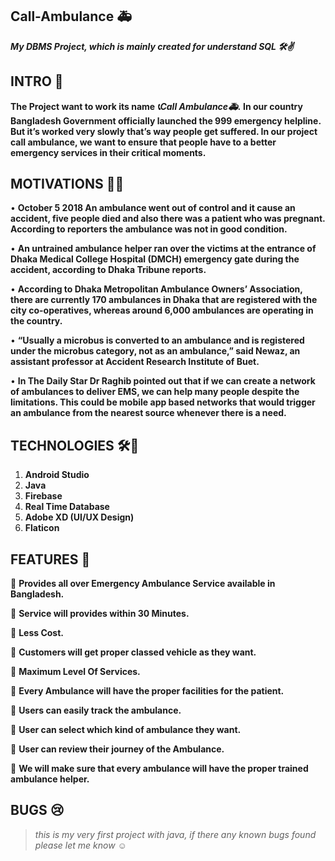## Call-Ambulance 🚑 
***My DBMS Project, which is mainly created for understand SQL 🛠✌***

## INTRO 🙂

**The Project want to work its name *📞Call Ambulance🚑.* In our country Bangladesh Government officially launched the 999 emergency helpline. But it’s worked very slowly that’s way people get suffered. In our project call ambulance, we want to ensure that people have to a better emergency services in their critical moments.** 

## MOTIVATIONS 🗽🤞

•	**October 5 2018
An ambulance went out of control and it cause an accident, five people died and also there was a patient who was pregnant. According to reporters the ambulance was not in good condition.**

•	**An untrained ambulance helper ran over the victims at the entrance of Dhaka Medical College Hospital (DMCH) emergency gate during the accident, according to Dhaka Tribune reports.**


•	**According to Dhaka Metropolitan Ambulance Owners’ Association, there are currently 170 ambulances in Dhaka that are registered with the city co-operatives, whereas around 6,000 ambulances are operating in the country.**

•	**“Usually a microbus is converted to an ambulance and is registered under the microbus category, not as an ambulance,” said Newaz, an assistant professor at Accident Research Institute of Buet.**

•	**In The Daily Star Dr Raghib pointed out that if we can create a network of ambulances to deliver EMS, we can help many people despite the limitations. This could be mobile app based networks that would trigger an ambulance from the nearest source whenever there is a need.**

## TECHNOLOGIES 🛠🚀

 1. **Android Studio**
 2. **Java**
 3. **Firebase**
 4. **Real Time Database**
 5. **Adobe XD (UI/UX Design)**
 6. **Flaticon**

## FEATURES 🧲

	**Provides all over Emergency Ambulance Service available in Bangladesh.**

	**Service will provides within 30 Minutes.**

	**Less Cost.**

	**Customers will get proper classed vehicle as they want.**

	**Maximum Level Of Services.**

	**Every Ambulance will have the proper facilities for the patient.**

	**Users can easily track the ambulance.**

	**User can select  which kind of ambulance they want.**

	**User can review their journey of the Ambulance.**

	**We will make sure that every ambulance will have the proper trained ambulance helper.**  


## BUGS 😢

> *this is my very first project with java,
> if there any known bugs found please let me know ☺*


